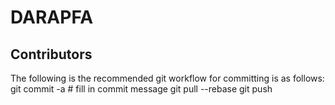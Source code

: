 # DARAPFA

## Contributors
The following is the recommended git workflow for committing is as follows:
		git commit -a
		# fill in commit message
		git pull --rebase
		git push

